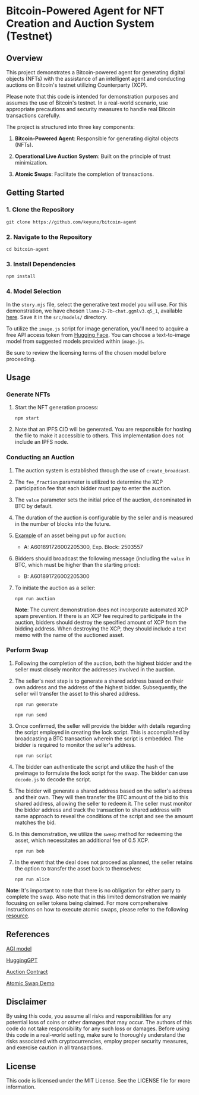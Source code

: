 # Bitcoin-Powered Agent for NFT Creation and Auction System (Testnet)

## Overview

This project demonstrates a Bitcoin-powered agent for generating digital objects (NFTs) with the assistance of an intelligent agent and conducting auctions on Bitcoin's testnet utilizing Counterparty (XCP).

Please note that this code is intended for demonstration purposes and assumes the use of Bitcoin's testnet. In a real-world scenario, use appropriate precautions and security measures to handle real Bitcoin transactions carefully.

The project is structured into three key components:

1. **Bitcoin-Powered Agent**: Responsible for generating digital objects (NFTs).

2. **Operational Live Auction System**: Built on the principle of trust minimization.

3. **Atomic Swaps**: Facilitate the completion of transactions.
   

## Getting Started

### 1. Clone the Repository

```shell
git clone https://github.com/keyuno/bitcoin-agent
```


### 2. Navigate to the Repository

```shell
cd bitcoin-agent
```

### 3. Install Dependencies

```shell
npm install
```

### 4. Model Selection

In the `story.mjs` file, select the generative text model you will use. For this demonstration, we have chosen `llama-2-7b-chat.ggmlv3.q5_1`, available [here](https://huggingface.co/TheBloke/Llama-2-7B-Chat-GGML). Save it in the `src/models/` directory.

To utilize the `image.js` script for image generation, you'll need to acquire a free API access token from [Hugging Face](https://huggingface.co/docs/hub/security-tokens). You can choose a text-to-image model from suggested models provided within `image.js`. 

Be sure to review the licensing terms of the chosen model before proceeding.

## Usage

### Generate NFTs

1. Start the NFT generation process:

     ```shell
     npm start
     ```

2. Note that an IPFS CID will be generated. You are responsible for hosting the file to make it accessible to others. This implementation does not include an IPFS node.

### Conducting an Auction

1. The auction system is established through the use of `create_broadcast`.

2. The `fee_fraction` parameter is utilized to determine the XCP participation fee that each bidder must pay to enter the auction.

3. The `value` parameter sets the initial price of the auction, denominated in BTC by default.

4. The duration of the auction is configurable by the seller and is measured in the number of blocks into the future.

5. [Example](https://testnet.xchain.io/tx/34474) of an asset being put up for auction:  


   - A: A601891726002205300, Exp. Block: 2503557

6. Bidders should broadcast the following message (including the `value` in BTC, which must be higher than the starting price):
  

   - B: A601891726002205300


7. To initiate the auction as a seller:

     ```shell
     npm run auction
     ```

   **Note**: The current demonstration does not incorporate automated XCP spam prevention. If there is an XCP fee required to participate in the auction, bidders should destroy the specified amount of XCP from the bidding address. When destroying the XCP, they should include a text memo with the name of the auctioned asset.

### Perform Swap

1. Following the completion of the auction, both the highest bidder and the seller must closely monitor the addresses involved in the auction.

2. The seller's next step is to generate a shared address based on their own address and the address of the highest bidder. Subsequently, the seller will transfer the asset to this shared address.

     ```shell
     npm run generate
     ```

     ```shell
     npm run send
     ```

3. Once confirmed, the seller will provide the bidder with details regarding the script employed in creating the lock script. This is accomplished by broadcasting a BTC transaction wherein the script is embedded. The bidder is required to monitor the seller's address. 

     ```shell
     npm run script
     ```

4. The bidder can authenticate the script and utilize the hash of the preimage to formulate the lock script for the swap. The bidder can use `decode.js` to decode the script. 

5. The bidder will generate a shared address based on the seller's address and their own. They will then transfer the BTC amount of the bid to this shared address, allowing the seller to redeem it. The seller must monitor the bidder address and track the transaction to shared address with same approach to reveal the conditions of the script and see the amount matches the bid. 

6. In this demonstration, we utilize the `sweep` method for redeeming the asset, which necessitates an additional fee of 0.5 XCP.

     ```shell
     npm run bob
     ```

7. In the event that the deal does not proceed as planned, the seller retains the option to transfer the asset back to themselves:

      ```shell
     npm run alice
     ```


 **Note**: It's important to note that there is no obligation for either party to complete the swap. Also note that in this limited demonstration we mainly focusing on seller tokens being claimed. For more comprehensive instructions on how to execute atomic swaps, please refer to the following [resource](https://github.com/keyuno/atomic-swap-xcp).


## References

[AGI model](https://key.studio/#/?id=agi-model)

[HuggingGPT](https://arxiv.org/abs/2303.17580)

[Auction Contract](https://forums.counterparty.io/t/cip-auction-contract/6254)

[Atomic Swap Demo](https://github.com/keyuno/atomic-swap-xcp)


## Disclaimer

By using this code, you assume all risks and responsibilities for any potential loss of coins or other damages that may occur. The authors of this code do not take responsibility for any such loss or damages. Before using this code in a real-world setting, make sure to thoroughly understand the risks associated with cryptocurrencies, employ proper security measures, and exercise caution in all transactions.

## License

This code is licensed under the MIT License. See the LICENSE file for more information.

